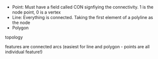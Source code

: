 

* Point: Must have a field called CON signfiying the connectivity. 1 is the node point, 0 is a vertex
* Line: Everything is connected. Taking the first element of a polyline as the node
* Polygon




topology


features are connected arcs (easiest for line and polygon - points are all individual feature!)